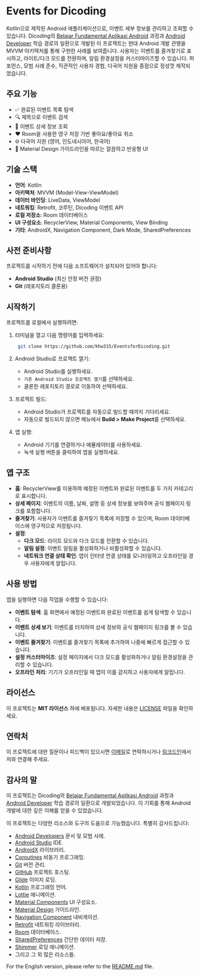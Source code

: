 # Events for Dicoding

Kotlin으로 제작된 Android 애플리케이션으로, 이벤트 세부 정보를 관리하고 조회할 수 있습니다. Dicoding의 [Belajar Fundamental Aplikasi Android](https://www.dicoding.com/academies/14-belajar-fundamental-aplikasi-android) 과정과 [Android Developer](https://www.dicoding.com/learningpaths/7) 학습 경로의 일환으로 개발된 이 프로젝트는 현대 Android 개발 관행을 MVVM 아키텍처를 통해 구현한 사례를 보여줍니다. 사용자는 이벤트를 즐겨찾기로 표시하고, 라이트/다크 모드를 전환하며, 알림 환경설정을 커스터마이즈할 수 있습니다. 퍼포먼스, 모범 사례 준수, 직관적인 사용자 경험, 다국어 지원을 중점으로 정성껏 제작되었습니다.

## 주요 기능

- ✅ 완료된 이벤트 목록 탐색
- 🔍 제목으로 이벤트 검색
- 📄 이벤트 상세 정보 조회
- ❤️ Room을 사용한 영구 저장 기반 좋아요/좋아요 취소
- 🌐 다국어 지원 (영어, 인도네시아어, 한국어)
- 🧼 Material Design 가이드라인을 따르는 깔끔하고 반응형 UI

## 기술 스택

- **언어**: Kotlin
- **아키텍처**: MVVM (Model-View-ViewModel)
- **데이터 바인딩**: LiveData, ViewModel
- **네트워킹**: Retrofit, 코루틴, Dicoding 이벤트 API
- **로컬 저장소**: Room 데이터베이스
- **UI 구성요소**: RecyclerView, Material Components, View Binding
- **기타**: AndroidX, Navigation Component, Dark Mode, SharedPreferences

## 사전 준비사항

프로젝트를 시작하기 전에 다음 소프트웨어가 설치되어 있어야 합니다:

- **Android Studio** (최신 안정 버전 권장)
- **Git** (레포지토리 클론용)

## 시작하기

프로젝트를 로컬에서 실행하려면:

1. 터미널을 열고 다음 명령어를 입력하세요:

   ```bash
    git clone https://github.com/khw315/EventsforDicoding.git
    ```

2. Android Studio로 프로젝트 열기:
    - Android Studio를 실행하세요.
    - `기존 Android Studio 프로젝트 열기`를 선택하세요.
    - 클론한 레포지토리 경로로 이동하여 선택하세요.

3. 프로젝트 빌드:
    - Android Studio가 프로젝트를 자동으로 빌드할 때까지 기다리세요.
    - 자동으로 빌드되지 않으면 메뉴에서 **Build > Make Project**를 선택하세요.

4. 앱 실행:
    - Android 기기를 연결하거나 에뮬레이터를 사용하세요.
    - 녹색 실행 버튼을 클릭하여 앱을 실행하세요.

## 앱 구조

- **홈**: RecyclerView를 이용하여 예정된 이벤트와 완료된 이벤트를 두 가지 카테고리로 표시합니다.
- **상세 페이지**: 이벤트의 이름, 날짜, 설명 등 상세 정보를 보여주며 공식 웹페이지 링크를 포함합니다.
- **즐겨찾기**: 사용자가 이벤트를 즐겨찾기 목록에 저장할 수 있으며, Room 데이터베이스에 영구적으로 저장됩니다.
- **설정**:
  - **다크 모드**: 라이트 모드와 다크 모드를 전환할 수 있습니다.
  - **알림 설정**: 이벤트 알림을 활성화하거나 비활성화할 수 있습니다.
  - **네트워크 연결 상태 확인**: 앱이 인터넷 연결 상태를 모니터링하고 오프라인일 경우 사용자에게 알립니다.

## 사용 방법

앱을 실행하면 다음 작업을 수행할 수 있습니다:

- **이벤트 탐색**: 홈 화면에서 예정된 이벤트와 완료된 이벤트를 쉽게 탐색할 수 있습니다.
- **이벤트 상세 보기**: 이벤트를 터치하여 상세 정보와 공식 웹페이지 링크를 볼 수 있습니다.
- **이벤트 즐겨찾기**: 이벤트를 즐겨찾기 목록에 추가하여 나중에 빠르게 접근할 수 있습니다.
- **설정 커스터마이즈**: 설정 페이지에서 다크 모드를 활성화하거나 알림 환경설정을 관리할 수 있습니다.
- **오프라인 처리**: 기기가 오프라인일 때 앱이 이를 감지하고 사용자에게 알립니다.

## 라이선스

이 프로젝트는 **MIT 라이선스** 하에 배포됩니다. 자세한 내용은 [LICENSE](./LICENSE) 파일을 확인하세요.

## 연락처

이 프로젝트에 대한 질문이나 피드백이 있으시면 [이메일](mailto:contact@alfaisal.my.id)로 연락하시거나 [링크드인](https://www.linkedin.com/in/fafr/)에서 저와 연결해 주세요.

## 감사의 말

이 프로젝트는 Dicoding의 [Belajar Fundamental Aplikasi Android](https://www.dicoding.com/academies/14-belajar-fundamental-aplikasi-android) 과정과 [Android Developer](https://www.dicoding.com/learningpaths/7) 학습 경로의 일환으로 개발되었습니다. 이 기회를 통해 Android 개발에 대한 깊은 이해를 얻을 수 있었습니다.

이 프로젝트는 다양한 리소스와 도구의 도움으로 가능했습니다. 특별히 감사드립니다:

- [Android Developers](https://developer.android.com/) 문서 및 모범 사례.
- [Android Studio](https://developer.android.com/studio) IDE.
- [AndroidX](https://developer.android.com/jetpack/androidx) 라이브러리.
- [Coroutines](https://kotlinlang.org/docs/coroutines-overview.html) 비동기 프로그래밍.
- [Git](https://git-scm.com/) 버전 관리.
- [GitHub](https://github.com/) 프로젝트 호스팅.
- [Glide](https://github.com/bumptech/glide) 이미지 로딩.
- [Kotlin](https://kotlinlang.org/) 프로그래밍 언어.
- [Lottie](https://airbnb.io/lottie/#/) 애니메이션.
- [Material Components](https://material.io/develop/android/components) UI 구성요소.
- [Material Design](https://material.io/) 가이드라인.
- [Navigation Component](https://developer.android.com/guide/navigation) 내비게이션.
- [Retrofit](https://square.github.io/retrofit/) 네트워킹 라이브러리.
- [Room](https://developer.android.com/training/data-storage/room) 데이터베이스.
- [SharedPreferences](https://developer.android.com/training/data-storage/shared-preferences) 간단한 데이터 저장.
- [Shimmer](https://github.com/facebookarchive/shimmer-android) 로딩 애니메이션.
- 그리고 그 외 많은 리소스들.

For the English version, please refer to the [README.md](README.md) file.
